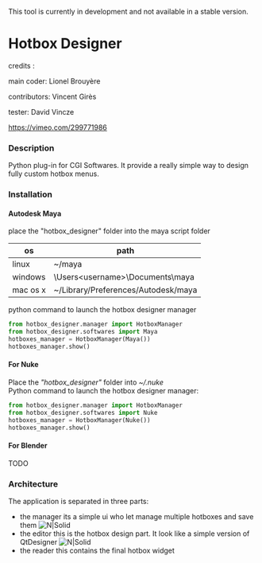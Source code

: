 This tool is currently in development and not available in a stable version.


# Hotbox Designer
credits :

main coder: Lionel Brouyère

contributors: Vincent Girès

tester: David Vincze

https://vimeo.com/299771986
### Description
Python plug-in for CGI Softwares.
It provide a really simple way to design fully custom hotbox menus.
### Installation
#### Autodesk Maya

place the "hotbox_designer" folder into the maya script folder

| os | path |
| ------ | ------ |
| linux | ~<username>/maya |
| windows | \Users\<username>\Documents\maya |
| mac os x | ~<username>/Library/Preferences/Autodesk/maya |

python command to launch the hotbox designer manager
```python
from hotbox_designer.manager import HotboxManager
from hotbox_designer.softwares import Maya
hotboxes_manager = HotboxManager(Maya())
hotboxes_manager.show()
```
#### For Nuke
Place the _"hotbox_designer"_ folder into _~/.nuke_<br />
Python command to launch the hotbox designer manager:
```python
from hotbox_designer.manager import HotboxManager
from hotbox_designer.softwares import Nuke
hotboxes_manager = HotboxManager(Nuke())
hotboxes_manager.show()
```
#### For Blender
TODO
### Architecture
The application is separated in three parts:
- the manager
its a simple ui who let manage multiple hotboxes and save them
![N|Solid](https://raw.githubusercontent.com/luckylyk/hotbox_designer/master/documentation/manager.jpg)
- the editor
this is the hotbox design part. It look like a simple version of QtDesigner
![N|Solid](https://raw.githubusercontent.com/luckylyk/hotbox_designer/master/documentation/heditor.jpg)
- the reader
this contains the final hotbox widget
